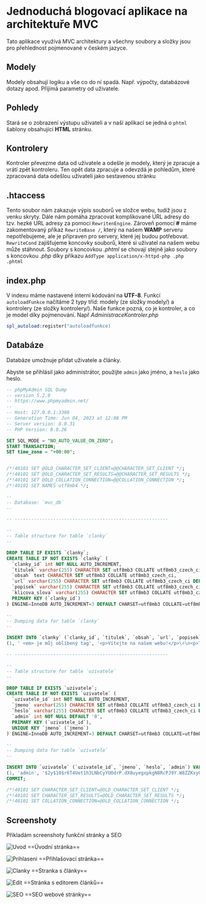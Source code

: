 # Jednoduchá blogovací aplikace na architektuře MVC

Tato aplikace využívá MVC architektury a všechny soubory a složky jsou pro přehlednost pojmenované v českém jazyce.

## Modely

Modely obsahují logiku a vše co do ní spadá. Např. výpočty, databázové dotazy apod. Přijímá parametry od uživatele.

## Pohledy

Stará se o zobrazení výstupu uživateli a v naší aplikaci se jedná o `phtml` šablony obsahující **HTML** stránku.

## Kontrolery

Kontroler převezme data od uživatele a odešle je modely, který je zpracuje a vrátí zpět kontroleru. Ten opět data zpracuje a odevzdá je pohledům, které zpracovaná data odešlou uživateli jako sestavenou stránku

## .htaccess

Tento soubor nám zakazuje výpis souborů ve složce webu, tudíž jsou z venku skryty. Dále nám pomáha zpracovat komplikované URL adresy do tzv. hezké URL adresy za pomoci `RewritenEngine`. Zároveň pomocí **#** máme zakomentovaný příkaz `RewriteBase /`, který na našem **WAMP** serveru nepotřebujeme, ale je připraven pro servery, které jej budou potřebovat. `RewriteCond` zajišťujeme koncovky souborů, které si uživatel na našem webu může stáhnout. Soubory s koncovkou _.phtml_ se chovají stejně jako soubory s koncovkou _.php_ díky příkazu `AddType application/x-httpd-php .php .phtml`

## index.php

V indexu máme nastavené interní kódování na **UTF-8**. Funkcí `autoloadFunkce` načítáme 2 typy tříd: modely (ze složky modely/) a kontrolery (ze složky kontrolery/). Naše funkce pozná, co je kontroler, a co je model díky pojmenování. Např _AdministraceKontroler.php_

```php
spl_autoload:register("autoloadfunkce)
```

## Databáze

Databáze umožnuje přidat uživatele a články.

Abyste se přihlásil jako administrátor, použijte `admin` jako jméno, a `heslo` jako heslo.

```sql
-- phpMyAdmin SQL Dump
-- version 5.2.0
-- https://www.phpmyadmin.net/
--
-- Host: 127.0.0.1:3306
-- Generation Time: Jun 04, 2023 at 12:08 PM
-- Server version: 8.0.31
-- PHP Version: 8.0.26

SET SQL_MODE = "NO_AUTO_VALUE_ON_ZERO";
START TRANSACTION;
SET time_zone = "+00:00";


/*!40101 SET @OLD_CHARACTER_SET_CLIENT=@@CHARACTER_SET_CLIENT */;
/*!40101 SET @OLD_CHARACTER_SET_RESULTS=@@CHARACTER_SET_RESULTS */;
/*!40101 SET @OLD_COLLATION_CONNECTION=@@COLLATION_CONNECTION */;
/*!40101 SET NAMES utf8mb4 */;

--
-- Database: `mvc_db`
--

-- --------------------------------------------------------

--
-- Table structure for table `clanky`
--

DROP TABLE IF EXISTS `clanky`;
CREATE TABLE IF NOT EXISTS `clanky` (
  `clanky_id` int NOT NULL AUTO_INCREMENT,
  `titulek` varchar(255) CHARACTER SET utf8mb3 COLLATE utf8mb3_czech_ci DEFAULT NULL,
  `obsah` text CHARACTER SET utf8mb3 COLLATE utf8mb3_czech_ci,
  `url` varchar(255) CHARACTER SET utf8mb3 COLLATE utf8mb3_czech_ci DEFAULT NULL,
  `popisek` varchar(255) CHARACTER SET utf8mb3 COLLATE utf8mb3_czech_ci DEFAULT NULL,
  `klicova_slova` varchar(255) CHARACTER SET utf8mb3 COLLATE utf8mb3_czech_ci DEFAULT NULL,
  PRIMARY KEY (`clanky_id`)
) ENGINE=InnoDB AUTO_INCREMENT=3 DEFAULT CHARSET=utf8mb3 COLLATE=utf8mb3_czech_ci;

--
-- Dumping data for table `clanky`
--

INSERT INTO `clanky` (`clanky_id`, `titulek`, `obsah`, `url`, `popisek`, `klicova_slova`) VALUES
(1, ' <em> je můj oblíbený tag', '<p>Vítejte na našem webu!</p>\r\n<p>Tento web je postaven na <strong>jednoduchém MVC frameworku v PHP</strong>. Toto je úvodní článek, načtený z databáze.</p>', 'uvod', 'Úvodní článek na webu v MVC v PHP', 'úvod, mvc, web');

-- --------------------------------------------------------

--
-- Table structure for table `uzivatele`
--

DROP TABLE IF EXISTS `uzivatele`;
CREATE TABLE IF NOT EXISTS `uzivatele` (
  `uzivatele_id` int NOT NULL AUTO_INCREMENT,
  `jmeno` varchar(255) CHARACTER SET utf8mb3 COLLATE utf8mb3_czech_ci DEFAULT NULL,
  `heslo` varchar(255) CHARACTER SET utf8mb3 COLLATE utf8mb3_czech_ci DEFAULT NULL,
  `admin` int NOT NULL DEFAULT '0',
  PRIMARY KEY (`uzivatele_id`),
  UNIQUE KEY `jmeno` (`jmeno`)
) ENGINE=InnoDB AUTO_INCREMENT=3 DEFAULT CHARSET=utf8mb3 COLLATE=utf8mb3_czech_ci;

--
-- Dumping data for table `uzivatele`
--

INSERT INTO `uzivatele` (`uzivatele_id`, `jmeno`, `heslo`, `admin`) VALUES
(1, 'admin', '$2y$10$r6T4Uet1h3LNbCyYUOdrP.dX8uyegxpkgN8RcPJ9Y.W8ZZKxyQTxO', 1);
COMMIT;

/*!40101 SET CHARACTER_SET_CLIENT=@OLD_CHARACTER_SET_CLIENT */;
/*!40101 SET CHARACTER_SET_RESULTS=@OLD_CHARACTER_SET_RESULTS */;
/*!40101 SET COLLATION_CONNECTION=@OLD_COLLATION_CONNECTION */;

```

## Screenshoty

Přikladám screenshoty funkční stránky a SEO

![Uvod](https://raw.githubusercontent.com/KanzanElBirbo/WAP/main/Projekt-MVC/uvod.png)
==Úvodní stránka==

![Prihlaseni](https://raw.githubusercontent.com/KanzanElBirbo/WAP/main/Projekt-MVC/prihlaseni.png)
==Přihlašovací stránka==

![Clanky](https://raw.githubusercontent.com/KanzanElBirbo/WAP/main/Projekt-MVC/clanky.png)
==Stranka s články==

![Edit](https://raw.githubusercontent.com/KanzanElBirbo/WAP/main/Projekt-MVC/edit.png)
==Stránka s editorem článků==

![SEO](https://raw.githubusercontent.com/KanzanElBirbo/WAP/main/Projekt-MVC/SEO.png)
==SEO webové stránky==
